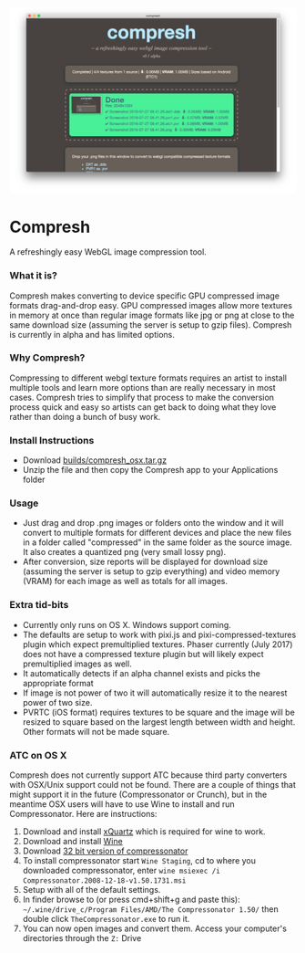 ![compresh screenshot](./help/header.jpg)

# Compresh
A refreshingly easy WebGL image compression tool.

### What it is?
Compresh makes converting to device specific GPU compressed image formats drag-and-drop easy. GPU compressed images allow more textures in memory at once than regular image formats like jpg or png at close to the same download size (assuming the server is setup to gzip files). Compresh is currently in alpha and has limited options.

### Why Compresh?
Compressing to different webgl texture formats requires an artist to install multiple tools and learn more options than are really necessary in most cases. Compresh tries to simplify that process to make the conversion process quick and easy so artists can get back to doing what they love rather than doing a bunch of busy work.

### Install Instructions
- Download [builds/compresh_osx.tar.gz](https://github.com/MattOstgard/compresh/blob/master/builds/compresh_osx.tar.gz?raw=true)
- Unzip the file and then copy the Compresh app to your Applications folder

### Usage
- Just drag and drop .png images or folders onto the window and it will convert to multiple formats for different devices and place the new files in a folder called "compressed" in the same folder as the source image. It also creates a quantized png (very small lossy png).
- After conversion, size reports will be displayed for download size (assuming the server is setup to gzip everything) and video memory (VRAM) for each image as well as totals for all images.

### Extra tid-bits
- Currently only runs on OS X. Windows support coming.
- The defaults are setup to work with pixi.js and pixi-compressed-textures plugin which expect premultiplied textures. Phaser currently (July 2017) does not have a compressed texture plugin but will likely expect premultiplied images as well.
- It automatically detects if an alpha channel exists and picks the appropriate format
- If image is not power of two it will automatically resize it to the nearest power of two size.
- PVRTC (iOS format) requires textures to be square and the image will be resized to square based on the largest length between width and height. Other formats will not be made square.

### ATC on OS X
Compresh does not currently support ATC because third party converters with OSX/Unix support could not be found. There are a couple of things that might support it in the future (Compressonator or Crunch), but in the meantime OSX users will have to use Wine to install and run Compressonator. Here are instructions:
1. Download and install [xQuartz](https://www.xquartz.org/) which is required for wine to work.
2. Download and install [Wine](https://www.winehq.org/download/)
3. Download [32 bit version of compressonator](http://developer.amd.com/tools-and-sdks/archive/games-cgi/the-compressonator/)
4. To install compressonator start `Wine Staging`, cd to where you downloaded compressonator, enter `wine msiexec /i Compressonator.2008-12-18-v1.50.1731.msi`
5. Setup with all of the default settings.
6. In finder browse to (or press cmd+shift+g and paste this): `~/.wine/drive_c/Program Files/AMD/The Compressonator 1.50/` then double click `TheCompressonator.exe` to run it.
7. You can now open images and convert them. Access your computer's directories through the `Z:` Drive
